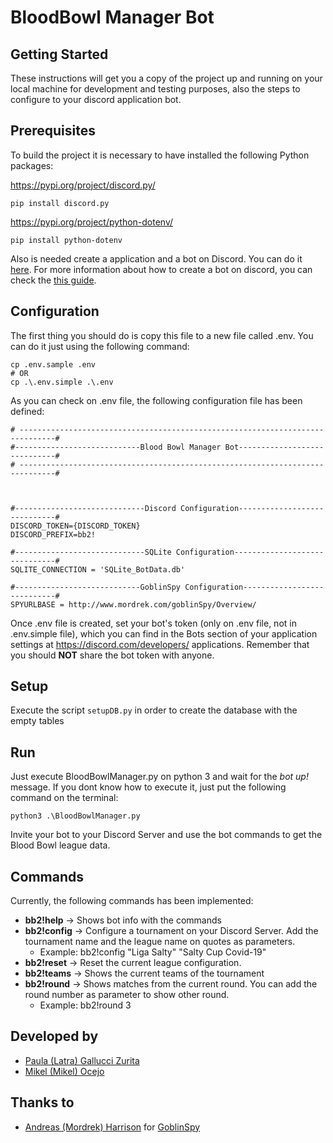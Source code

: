# BloodBowl Manager Bot

## Getting Started
These instructions will get you a copy of the project up and running on your local machine for development and testing purposes, also the steps to configure to your discord application bot.

## Prerequisites
To build the project it is necessary to have installed the following Python packages:

https://pypi.org/project/discord.py/
```
pip install discord.py
```
https://pypi.org/project/python-dotenv/
```
pip install python-dotenv
```

Also is needed create a application and a bot on Discord. You can do it [here](https://discord.com/developers/applications). For more information about how to create a bot on discord, you can check the [this guide](https://discordpy.readthedocs.io/en/latest/discord.html).

## Configuration
The first thing you should do is copy this file to a new file called .env. You can do it just using the following command:
```
cp .env.sample .env
# OR 
cp .\.env.simple .\.env
```
As you can check on .env file, the following configuration file has been defined:
```
# ------------------------------------------------------------------------------#
#----------------------------Blood Bowl Manager Bot-----------------------------#
# ------------------------------------------------------------------------------#



#-----------------------------Discord Configuration-----------------------------#
DISCORD_TOKEN={DISCORD_TOKEN}
DISCORD_PREFIX=bb2!

#-----------------------------SQLite Configuration------------------------------#
SQLITE_CONNECTION = 'SQLite_BotData.db'

#----------------------------GoblinSpy Configuration----------------------------#
SPYURLBASE = http://www.mordrek.com/goblinSpy/Overview/
```
Once .env file is created, set your bot's token (only on .env file, not in .env.simple file), which you can find in the Bots section of your application settings at https://discord.com/developers/ applications. Remember that you should **NOT** share the bot token with anyone.

## Setup
Execute the script ```setupDB.py``` in order to create the database with the empty tables

## Run
Just execute BloodBowlManager.py on python 3 and wait for the _bot up!_ message. If you dont know how to execute it, just put the following command on the terminal:
```
python3 .\BloodBowlManager.py
```
Invite your bot to your Discord Server and use the bot commands to get the Blood Bowl league data.

## Commands
Currently, the following commands has been implemented:
* **bb2!help** -> Shows bot info with the commands
* **bb2!config** -> Configure a tournament on your Discord Server. Add the tournament name and the league name on quotes as parameters.
     - Example: bb2!config "Liga Salty" "Salty Cup Covid-19"
* **bb2!reset** -> Reset the current league configuration.
* **bb2!teams** -> Shows the current teams of the tournament
* **bb2!round** -> Shows matches from the current round. You can add the round number as parameter to show other round.
     - Example: bb2!round 3


## Developed by
* [Paula (Latra) Gallucci Zurita](https://github.com/latra)
* [Mikel (Mikel) Ocejo](https://github.com/mikel-ocejo)

## Thanks to
* [Andreas (Mordrek) Harrison](https://github.com/mordrek) for [GoblinSpy](http://www.mordrek.com/goblinSpy)
